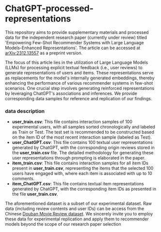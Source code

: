# ChatGPT-processed-representations

This repository aims to provide supplementary materials and processed data for the independent research paper (currently under review) titled 'Empowering Few-Shot Recommender Systems with Large Language Models-Enhanced Representations'. The article can be accessed at [arXiv:2312.13557](https://arxiv.org/abs/2312.13557) as a preprint version.

The focus of this article lies in the utilization of Large Language Models (LLMs) for processing explicit textual feedback (i.e., user reviews) to generate representations of users and items. These representations serve as replacements for the model's internally generated embeddings, thereby enhancing the performance of various recommender systems in few-shot scenarios. One crucial step involves generating reinforced representations by leveraging ChatGPT's associations and inferences. We provide corresponding data samples for reference and replication of our findings.

### data description
- **user_train.csv**:  This file contains interaction samples of 100 experimental users, with all samples sorted chronologically and labeled as Train or Test. The test set is recommended to be constructed based on the item ID of the most recent interaction sample (labeled as Test).
- **user_ChatGPT.csv**:  This file contains 100 textual user representations generated by ChatGPT, with the corresponding origin reviews stored in the **user_train.csv** file. The detailed methodology for generating these user representations through prompting is elaborated in the paper.
- **item_train.csv**: This file contains interaction samples for all item IDs present in **user_train.csv**, representing the items that the selected 100 users have engaged with, where each item is associated with up to 10 comments.
- **item_ChatGPT.csv**: This file contains textual item representations generated by ChatGPT, with the corresponding item IDs as presented in the file **user_train.csv**.

The aforementioned dataset is a subset of our experimental dataset. Raw data (including review contents and user IDs) can be access from the Chinese [Douban Movie Review dataset](http://moviedata.csuldw.com/). We sincerely invite you to employ these data for experimental replication and apply them to recommender models beyond the scope of our research paper selection 
